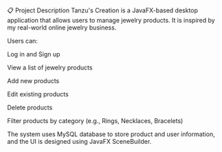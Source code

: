 📋 Project Description
Tanzu's Creation is a JavaFX-based desktop application that allows users to manage jewelry products.
It is inspired by my real-world online jewelry business.

Users can:

Log in and Sign up

View a list of jewelry products

Add new products

Edit existing products

Delete products

Filter products by category (e.g., Rings, Necklaces, Bracelets)

The system uses MySQL database to store product and user information, and the UI is designed using JavaFX SceneBuilder.
